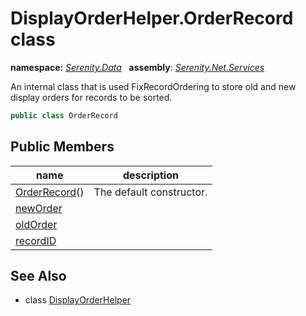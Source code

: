 # DisplayOrderHelper.OrderRecord class
**namespace:** *[Serenity.Data](../README.md#serenity.data-namespace)*   **assembly**: *[Serenity.Net.Services](../README.md)*

An internal class that is used FixRecordOrdering to store old and new display orders for records to be sorted.

```csharp
public class OrderRecord
```

## Public Members

| name | description |
| --- | --- |
| [OrderRecord](DisplayOrderHelper.OrderRecord/OrderRecord.md)() | The default constructor. |
| [newOrder](DisplayOrderHelper.OrderRecord/newOrder.md) |  |
| [oldOrder](DisplayOrderHelper.OrderRecord/oldOrder.md) |  |
| [recordID](DisplayOrderHelper.OrderRecord/recordID.md) |  |

## See Also

* class [DisplayOrderHelper](DisplayOrderHelper.md)